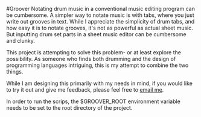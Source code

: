 #Groover
Notating drum music in a conventional music editing program can be cumbersome.
A simpler way to notate music is with tabs, where you just write out grooves in text.
While I appreciate the simplicity of drum tabs, and how easy it is to notate grooves,
it's not as powerful as actual sheet music. But inputting drum set parts in a sheet
music editor can be cumbersome and clunky.

This project is attempting to solve this problem- or at least explore the possibility.
As someone who finds both drumming and the design of programming languages intriguing,
this is my attempt to combine the two things.

While I am designing this primarily with my needs in mind, if you would like to try
it out and give me feedback, please feel free to <a href="mailto:ama542blake@gmail.com">email me</a>.

In order to run the scrips, the $GROOVER_ROOT environment variable needs to be set to the root directory of the project.